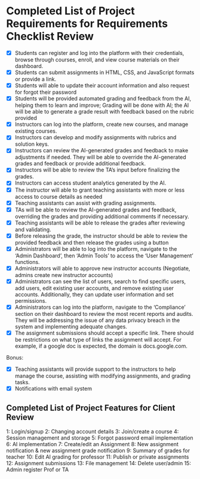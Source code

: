 # Completed List of Project Requirements for Requirements Checklist Review

- [X] Students can register and log into the platform with their credentials, browse through courses, enroll, and view course materials on their dashboard.
- [X] Students can submit assignments in HTML, CSS, and JavaScript formats or provide a link.
- [X] Students will able to update their account information and also request for forgot their password
- [X] Students will be provided automated grading and feedback from the AI, helping them to learn and improve; Grading will be done with AI; the AI will be able to generate a grade result with feedback based on the rubric provided
- [X] Instructors can log into the platform, create new courses, and manage existing courses.
- [X] Instructors can develop and modify assignments with rubrics and solution keys.
- [X] Instructors can review the AI-generated grades and feedback to make adjustments if needed. They will be able to override the AI-generated grades and feedback or provide additional feedback.
- [X] Instructors will be able to review the TA’s input before finalizing the grades.
- [X] Instructors can access student analytics generated by the AI.
- [X] The instructor will able to grant teaching assistants with more or less access to course details as needed
- [X] Teaching assistants can assist with grading assignments.
- [X] TAs will be able to review the AI-generated grades and feedback, overriding the grades and providing additional comments if necessary.
- [X] Teaching assistants will be able to release the grades after reviewing and validating.
- [X] Before releasing the grade, the instructor should be able to review the provided feedback and then release the grades using a button
- [X] Administrators will be able to log into the platform, navigate to the ‘Admin Dashboard’, then ‘Admin Tools’ to access the ‘User Management’ functions.
- [X] Administrators will able to approve new instructor accounts (Negotiate, admins create new instructor accounts)
- [X] Administrators can see the list of users, search to find specific users, add users, edit existing user accounts, and remove existing user accounts. Additionally, they can update user information and set permissions.
- [X] Administrators can log into the platform, navigate to the ‘Compliance’ section on their dashboard to review the most recent reports and audits. They will be addressing the issue of any data privacy breach in the system and implementing adequate changes.
- [X] The assignment submissions should accept a specific link. There should be restrictions on what type of links the assignment will accept. For example, if a google doc is expected, the domain is docs.google.com.

Bonus:

- [X] Teaching assistants will provide support to the instructors to help manage the course, assisting with modifying assignments,  and grading tasks.
- [X] Notifications with email system

## Completed List of Project Features for Client Review

1: Login/signup
2: Changing account details
3: Join/create a course
4: Session management and storage
5: Forgot password email implementation
6: AI implementation
7: Create/edit an Assignment
8: New assignment notification & new assignment grade notification
9: Summary of grades for teacher
10: Edit AI grading for professor
11: Publish or private assignments
12: Assignment submissions
13: File management
14: Delete user/admin
15: Admin register Prof or TA
